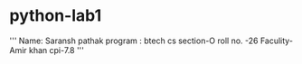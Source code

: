 # python-lab1
'''
Name: Saransh pathak
program : btech cs
section-O
roll no. -26
Faculity- Amir khan
cpi-7.8
'''
